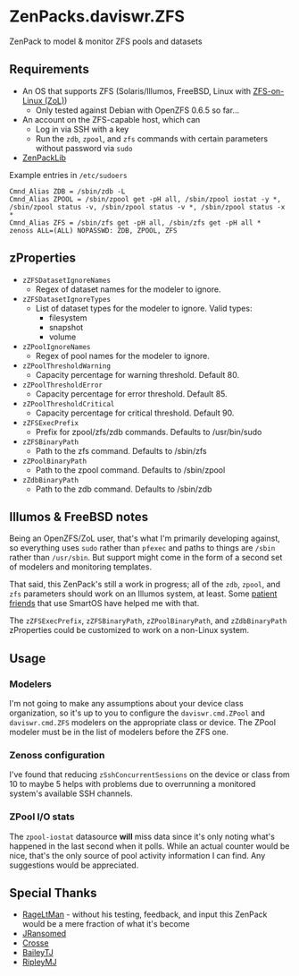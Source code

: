 # ZenPacks.daviswr.ZFS

ZenPack to model & monitor ZFS pools and datasets

## Requirements

* An OS that supports ZFS (Solaris/Illumos, FreeBSD, Linux with [ZFS-on-Linux (ZoL)](http://zfsonlinux.org/))
  * Only tested against Debian with OpenZFS 0.6.5 so far...
* An account on the ZFS-capable host, which can
  * Log in via SSH with a key
  * Run the `zdb`, `zpool`, and `zfs` commands with certain parameters without password via `sudo`
* [ZenPackLib](https://help.zenoss.com/in/zenpack-catalog/open-source/zenpacklib)

Example entries in `/etc/sudoers`

```
Cmnd_Alias ZDB = /sbin/zdb -L
Cmnd_Alias ZPOOL = /sbin/zpool get -pH all, /sbin/zpool iostat -y *, /sbin/zpool status -v, /sbin/zpool status -v *, /sbin/zpool status -x *
Cmnd_Alias ZFS = /sbin/zfs get -pH all, /sbin/zfs get -pH all *
zenoss ALL=(ALL) NOPASSWD: ZDB, ZPOOL, ZFS
```
## zProperties
* `zZFSDatasetIgnoreNames`
  * Regex of dataset names for the modeler to ignore.
* `zZFSDatasetIgnoreTypes`
  * List of dataset types for the modeler to ignore. Valid types:
    * filesystem
    * snapshot
    * volume
* `zZPoolIgnoreNames`
  * Regex of pool names for the modeler to ignore. 
* `zZPoolThresholdWarning`
  * Capacity percentage for warning threshold. Default 80.
* `zZPoolThresholdError`
  * Capacity percentage for error threshold. Default 85.
* `zZPoolThresholdCritical`
  * Capacity percentage for critical threshold. Default 90.
* `zZFSExecPrefix`
  * Prefix for zpool/zfs/zdb commands. Defaults to /usr/bin/sudo
* `zZFSBinaryPath`
  * Path to the zfs command. Defaults to /sbin/zfs
* `zZPoolBinaryPath`
  * Path to the zpool command. Defaults to /sbin/zpool
* `zZdbBinaryPath`
  * Path to the zdb command. Defaults to /sbin/zdb

## Illumos & FreeBSD notes
Being an OpenZFS/ZoL user, that's what I'm primarily developing against, so everything uses `sudo` rather than `pfexec` and paths to things are `/sbin` rather than `/usr/sbin`. But support might come in the form of a second set of modelers and monitoring templates.

That said, this ZenPack's still a work in progress; all of the `zdb`, `zpool`, and `zfs` parameters should work on an Illumos system, at least. Some [patient](https://github.com/Crosse) [friends](https://github.com/baileytj3) that use SmartOS have helped me with that.

The `zZFSExecPrefix`, `zZFSBinaryPath`, `zZPoolBinaryPath`, and `zZdbBinaryPath` zProperties could be customized to work on a non-Linux system.

## Usage
### Modelers
I'm not going to make any assumptions about your device class organization, so it's up to you to configure the `daviswr.cmd.ZPool` and `daviswr.cmd.ZFS` modelers on the appropriate class or device. The ZPool modeler must be in the list of modelers before the ZFS one.

### Zenoss configuration
I've found that reducing `zSshConcurrentSessions` on the device or class from 10 to maybe 5 helps with problems due to overrunning a monitored system's available SSH channels.

### ZPool I/O stats
The `zpool-iostat` datasource **will** miss data since it's only noting what's happened in the last second when it polls. While an actual counter would be nice, that's the only source of pool activity information I can find. Any suggestions would be appreciated.

## Special Thanks
* [RageLtMan](https://github.com/sempervictus) - without his testing, feedback, and input this ZenPack would be a mere fraction of what it's become
* [JRansomed](https://github.com/JRansomed)
* [Crosse](https://github.com/Crosse)
* [BaileyTJ](https://github.com/baileytj3)
* [RipleyMJ](https://github.com/ripleymj)
